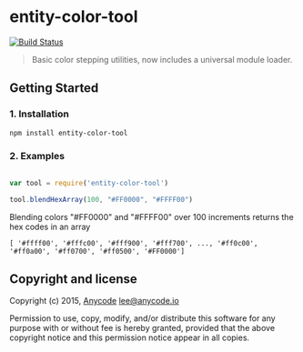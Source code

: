 # entity-color-tool

[![Build Status](https://travis-ci.org/any-code/entity-color-tool.svg?branch=master)](https://travis-ci.org/any-code/entity-color-tool)

> Basic color stepping utilities, now includes a universal module loader.

## Getting Started

### 1. Installation

``` bash
npm install entity-color-tool
```

### 2. Examples

``` javascript

var tool = require('entity-color-tool')

tool.blendHexArray(100, "#FF0000", "#FFFF00")

```

Blending colors "#FF0000" and "#FFFF00" over 100 increments returns the hex codes in an array

    [ '#ffff00', '#fffc00', '#fff900', '#fff700', ..., '#ff0c00', '#ff0a00', '#ff0700', '#ff0500', '#FF0000']

## Copyright and license
Copyright (c) 2015, [Anycode](https://anycode.io/ "Anycode") <lee@anycode.io>

Permission to use, copy, modify, and/or distribute this software for any
purpose with or without fee is hereby granted, provided that the above
copyright notice and this permission notice appear in all copies.
